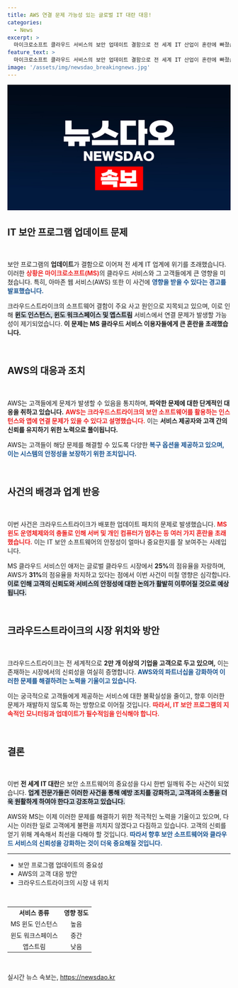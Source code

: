 ```yaml
---
title: AWS 연결 문제 가능성 있는 글로벌 IT 대란 대응!
categories:
  - News
excerpt: >
  마이크로소프트 클라우드 서비스의 보안 업데이트 결함으로 전 세계 IT 산업이 혼란에 빠졌습니다. 아마존웹서비스(AWS)도 일부 영향을 인정하며 긴급 대응에 나섰습니다. 연결 문제와 앱 재부팅 이슈로 고객 불안이 가중되는 상황입니다. 클릭해 자세히 알아보세요!
feature_text: >
  마이크로소프트 클라우드 서비스의 보안 업데이트 결함으로 전 세계 IT 산업이 혼란에 빠졌습니다. 아마존웹서비스(AWS)도 일부 영향을 인정하며 긴급 대응에 나섰습니다. 연결 문제와 앱 재부팅 이슈로 고객 불안이 가중되는 상황입니다. 클릭해 자세히 알아보세요!
image: '/assets/img/newsdao_breakingnews.jpg'
---
```


<p><img src="/assets/img/newsdao_breakingnews.jpg" alt="implanttips 속보" /></p>

<h2 data-ke-size="size26">IT 보안 프로그램 업데이트 문제</h2>

<p data-ke-size="size16">&nbsp;</p>

<p>보안 프로그램의 <b>업데이트</b>가 결함으로 이어져 전 세계 IT 업계에 위기를 초래했습니다. 이러한 <b><span style="color: #ee2323;">상황은 마이크로소프트(MS)</span></b>의 클라우드 서비스와 그 고객들에게 큰 영향을 미쳤습니다. 특히, 아마존 웹 서비스(AWS) 또한 이 사건에 <b><span style="color: #1a5490;">영향을 받을 수 있다는 경고를 발표했습니다.</span></b> </p>

<p>크라우드스트라이크의 소프트웨어 결함이 주요 사고 원인으로 지목되고 있으며, 이로 인해 <b><span style="background-color: #21538527;">윈도 인스턴스, 윈도 워크스페이스 및 앱스트림</span></b> 서비스에서 연결 문제가 발생할 가능성이 제기되었습니다. <b>이 문제는 MS 클라우드 서비스 이용자들에게 큰 혼란을 초래했습니다.</b> </p>

<p data-ke-size="size16">&nbsp;</p>

<h2 data-ke-size="size26">AWS의 대응과 조치</h2>

<p data-ke-size="size16">&nbsp;</p>

<p>AWS는 고객들에게 문제가 발생할 수 있음을 통지하며, <b>파악한 문제에 대한 단계적인 대응을 취하고 있습니다.</b> <b><span style="color: #ee2323;">AWS는 크라우드스트라이크의 보안 소프트웨어를 활용하는 인스턴스와 앱에 연결 문제가 있을 수 있다고 설명했습니다.</span></b> 이는 <b>서비스 제공자와 고객 간의 신뢰를 유지하기 위한 노력으로 풀이됩니다.</b></p>

<p>AWS는 고객들이 해당 문제를 해결할 수 있도록 다양한 <b><span style="color: #1a5490;">복구 옵션을 제공하고 있으며, 이는 시스템의 안정성을 보장하기 위한 조치입니다.</span></b> </p>

<p data-ke-size="size16">&nbsp;</p>

<h2 data-ke-size="size26">사건의 배경과 업계 반응</h2>

<p data-ke-size="size16">&nbsp;</p>

<p>이번 사건은 크라우드스트라이크가 배포한 업데이트 패치의 문제로 발생했습니다. <b><span style="color: #ee2323;">MS 윈도 운영체제와의 충돌로 인해 서버 및 개인 컴퓨터가 멈추는 등 여러 가지 혼란을 초래했습니다.</span></b> 이는 IT 보안 소프트웨어의 안정성이 얼마나 중요한지를 잘 보여주는 사례입니다.</p>

<p>MS 클라우드 서비스인 애저는 글로벌 클라우드 시장에서 <b>25%</b>의 점유율을 자랑하며, AWS가 <b>31%</b>의 점유율을 차지하고 있다는 점에서 이번 사건이 미칠 영향은 심각합니다. <b><span style="background-color: #21538527;">이로 인해 고객의 신뢰도와 서비스의 안정성에 대한 논의가 활발히 이루어질 것으로 예상됩니다.</span></b></p>

<p data-ke-size="size16">&nbsp;</p>

<h2 data-ke-size="size26">크라우드스트라이크의 시장 위치와 방안</h2>

<p data-ke-size="size16">&nbsp;</p>

<p>크라우드스트라이크는 전 세계적으로 <b>2만 개 이상의 기업을 고객으로 두고 있으며,</b> 이는 존재하는 시장에서의 신뢰성을 여실히 증명합니다. <b><span style="color: #1a5490;">AWS와의 파트너십을 강화하여 이러한 문제를 해결하려는 노력을 기울이고 있습니다.</span></b> </p>

<p>이는 궁극적으로 고객들에게 제공하는 서비스에 대한 불확실성을 줄이고, 향후 이러한 문제가 재발하지 않도록 하는 방향으로 이어질 것입니다. <b><span style="color: #ee2323;">따라서, IT 보안 프로그램의 지속적인 모니터링과 업데이트가 필수적임을 인식해야 합니다.</span></b> </p>

<p data-ke-size="size16">&nbsp;</p>

<h2 data-ke-size="size26">결론</h2>

<p data-ke-size="size16">&nbsp;</p>

<p>이번 <b>전 세계 IT 대란</b>은 보안 소프트웨어의 중요성을 다시 한번 일깨워 주는 사건이 되었습니다. <b><span style="background-color: #21538527;">업계 전문가들은 이러한 사건을 통해 예방 조치를 강화하고, 고객과의 소통을 더욱 원활하게 하여야 한다고 강조하고 있습니다.</span></b></p>

<p>AWS와 MS는 이제 이러한 문제를 해결하기 위한 적극적인 노력을 기울이고 있으며, 다시는 이러한 일로 고객에게 불편을 끼치지 않겠다고 다짐하고 있습니다. 고객의 신뢰를 얻기 위해 계속해서 최선을 다해야 할 것입니다. <b><span style="color: #1a5490;">따라서 향후 보안 소프트웨어와 클라우드 서비스의 신뢰성을 강화하는 것이 더욱 중요해질 것입니다.</span></b> </p>

<hr>

<ul>
    <li>보안 프로그램 업데이트의 중요성</li>
    <li>AWS의 고객 대응 방안</li>
    <li>크라우드스트라이크의 시장 내 위치</li>
</ul>

<p data-ke-size="size16">&nbsp;</p>

<table>
    <tr>
        <td style="text-align: center; height: 17px;"><b>서비스 종류</b></td>
        <td style="text-align: center; height: 17px;"><b>영향 정도</b></td>
    </tr>
    <tr>
        <td style="text-align: center; height: 17px;">MS 윈도 인스턴스</td>
        <td style="text-align: center; height: 17px;">높음</td>
    </tr>
    <tr>
        <td style="text-align: center; height: 17px;">윈도 워크스페이스</td>
        <td style="text-align: center; height: 17px;">중간</td>
    </tr>
    <tr>
        <td style="text-align: center; height: 17px;">앱스트림</td>
        <td style="text-align: center; height: 17px;">낮음</td>
    </tr>
</table>

<p data-ke-size="size16">&nbsp;</p>
실시간 뉴스 속보는, <a href="https://newsdao.kr" rel="dofollow">https://newsdao.kr</a>


